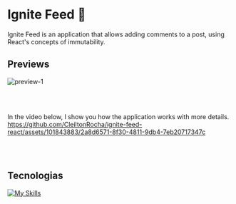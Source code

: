 # Ignite Feed 👕


Ignite Feed is an application that allows adding comments to a post, using React's concepts of immutability.

## Previews
![preview-1](https://github.com/CleiltonRocha/ignite-feed-react/assets/101843883/ea70cf6b-28a5-4f15-9e6c-d1fb7ab78e86)

<br />
<br />

In the video below, I show you how the application works with more details.
https://github.com/CleiltonRocha/ignite-feed-react/assets/101843883/2a8d6571-8f30-4811-9db4-7eb20717347c


<br />
<br />

## Tecnologias

[![My Skills](https://skillicons.dev/icons?i=react,vite,ts)](https://skillicons.dev)


